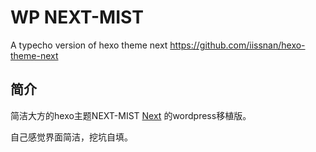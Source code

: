 # WP NEXT-MIST #


A typecho version of hexo theme next https://github.com/iissnan/hexo-theme-next

## 简介

简洁大方的hexo主题NEXT-MIST [Next](https://github.com/iissnan/hexo-theme-next) 的wordpress移植版。


自己感觉界面简洁，挖坑自填。

 